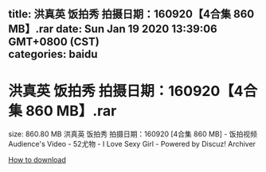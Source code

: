 
title: 洪真英 饭拍秀 拍摄日期：160920【4合集 860 MB】.rar
date: Sun Jan 19 2020 13:39:06 GMT+0800 (CST)    
categories: baidu
---

# 洪真英 饭拍秀 拍摄日期：160920【4合集 860 MB】.rar
size: 860.80 MB
 洪真英 饭拍秀 拍摄日期：160920 [4合集 860 MB] - 饭拍视频 Audience's Video - 52尤物 - I Love Sexy Girl - Powered by Discuz! Archiver
 

[How to download](https://bpcam.bemobtrk.com/go/2ceec3aa-1ca2-46d6-b9ff-aaa5c184517c?jno=54)